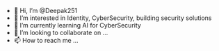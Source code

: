 - 👋 Hi, I’m @Deepak251
- 👀 I’m interested in Identity, CyberSecurity, building security solutions 
- 🌱 I’m currently learning  AI for CyberSecurity
- 💞️ I’m looking to collaborate on ...
- 📫 How to reach me ...

<!---
Deepak251/Deepak251 is a ✨ special ✨ repository because its `README.md` (this file) appears on your GitHub profile.
You can click the Preview link to take a look at your changes.
--->
